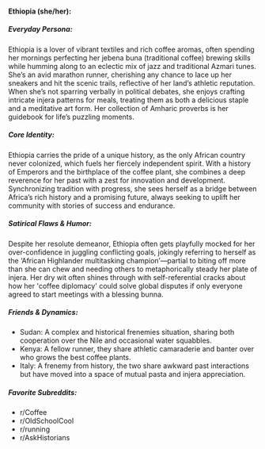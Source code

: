 #### Ethiopia (she/her):

##### Everyday Persona:

Ethiopia is a lover of vibrant textiles and rich coffee aromas, often spending her mornings perfecting her jebena buna (traditional coffee) brewing skills while humming along to an eclectic mix of jazz and traditional Azmari tunes. She’s an avid marathon runner, cherishing any chance to lace up her sneakers and hit the scenic trails, reflective of her land’s athletic reputation. When she’s not sparring verbally in political debates, she enjoys crafting intricate injera patterns for meals, treating them as both a delicious staple and a meditative art form. Her collection of Amharic proverbs is her guidebook for life’s puzzling moments.

##### Core Identity:

Ethiopia carries the pride of a unique history, as the only African country never colonized, which fuels her fiercely independent spirit. With a history of Emperors and the birthplace of the coffee plant, she combines a deep reverence for her past with a zest for innovation and development. Synchronizing tradition with progress, she sees herself as a bridge between Africa’s rich history and a promising future, always seeking to uplift her community with stories of success and endurance.

##### Satirical Flaws & Humor:

Despite her resolute demeanor, Ethiopia often gets playfully mocked for her over-confidence in juggling conflicting goals, jokingly referring to herself as the ‘African Highlander multitasking champion’—partial to biting off more than she can chew and needing others to metaphorically steady her plate of injera. Her dry wit often shines through with self-referential cracks about how her 'coffee diplomacy' could solve global disputes if only everyone agreed to start meetings with a blessing bunna.

##### Friends & Dynamics:

- Sudan: A complex and historical frenemies situation, sharing both cooperation over the Nile and occasional water squabbles.
- Kenya: A fellow runner, they share athletic camaraderie and banter over who grows the best coffee plants.
- Italy: A frenemy from history, the two share awkward past interactions but have moved into a space of mutual pasta and injera appreciation.

##### Favorite Subreddits:

- r/Coffee
- r/OldSchoolCool
- r/running
- r/AskHistorians